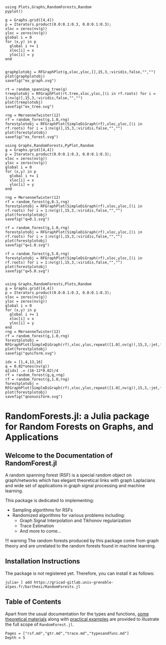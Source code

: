 
```@setup 1
using Plots,Graphs,RandomForests,Random
pyplot()

g = Graphs.grid([4,4])
p = Iterators.product(0.0:0.1:0.3, 0.0:0.1:0.3);
xloc = zeros(nv(g))
yloc = zeros(nv(g))
global i = 0
for (x,y) in p
  global i += 1
  xloc[i] = x
  yloc[i] = y  
end


graphplotobj = RFGraphPlot(g,xloc,yloc,[],15,3,:viridis,false,"","")
plot(graphplotobj)
savefig("ex_graph.svg")

rt = random_spanning_tree(g)
treeplotobj = RFGraphPlot(rt.tree,xloc,yloc,[(i in rf.roots) for i = 1:nv(g)],15,3,:viridis,false,"","")
plot(treeplotobj)
savefig("ex_tree.svg")

rng = MersenneTwister(12)
rf = random_forest(g,1.0,rng)
forestplotobj = RFGraphPlot(SimpleDiGraph(rf),xloc,yloc,[(i in rf.roots) for i = 1:nv(g)],15,3,:viridis,false,"","")
plot(forestplotobj)
savefig("ex_forest.svg")

```

```@setup 2
using Graphs,RandomForests,PyPlot,Random
g = Graphs.grid([4,4])
p = Iterators.product(0.0:0.1:0.3, 0.0:0.1:0.3);
xloc = zeros(nv(g))
yloc = zeros(nv(g))
global i = 0
for (x,y) in p
  global i += 1
  xloc[i] = x
  yloc[i] = y  
end

rng = MersenneTwister(12)
rf = random_forest(g,0.1,rng)
forestplotobj = RFGraphPlot(SimpleDiGraph(rf),xloc,yloc,[(i in rf.roots) for i = 1:nv(g)],15,3,:viridis,false,"","")
plot(forestplotobj)
savefig("q=0.1.svg")

rf = random_forest(g,1.0,rng)
forestplotobj = RFGraphPlot(SimpleDiGraph(rf),xloc,yloc,[(i in rf.roots) for i = 1:nv(g)],15,3,:viridis,false,"","")
plot(forestplotobj)
savefig("q=1.0.svg")

rf = random_forest(g,5.0,rng)
forestplotobj = RFGraphPlot(SimpleDiGraph(rf),xloc,yloc,[(i in rf.roots) for i = 1:nv(g)],15,3,:viridis,false,"","")
plot(forestplotobj)
savefig("q=5.0.svg")


```

```@setup 3
using Graphs,RandomForests,Plots,Random
g = Graphs.grid([4,4])
p = Iterators.product(0.0:0.1:0.3, 0.0:0.1:0.3);
xloc = zeros(nv(g))
yloc = zeros(nv(g))
global i = 0
for (x,y) in p
  global i += 1
  xloc[i] = x
  yloc[i] = y  
end
rng = MersenneTwister(12)
rf = random_forest(g,1.0,rng)
forestplotobj = RFGraphPlot(SimpleDiGraph(rf),xloc,yloc,repeat([1.0],nv(g)),15,3,:jet,false,"","")
plot(forestplotobj)
savefig("quniform.svg")

idx = [1,4,13,16]
q = 0.02*ones(nv(g))
q[idx] .= (16-12*0.02)/4
rf = random_forest(g,q,rng)
rf = random_forest(g,1.0,rng)
forestplotobj = RFGraphPlot(SimpleDiGraph(rf),xloc,yloc,repeat([1.0],nv(g)),15,3,:jet,false,"","")
plot(forestplotobj)
savefig("qnonuniform.svg")

```
# RandomForests.jl: a Julia package for Random Forests on Graphs, and Applications

## Welcome to the Documentation of RandomForest.jl
A random spanning forest (RSF) is a special random object on graph/networks which has elegant theoretical links with graph Laplacians and wide set of applications in graph signal processing and machine learning.  

This package is dedicated to implementing:
- Sampling algorithms for RSFs
- Randomized algorithms for various problems including:
  - Graph Signal Interpolation and Tikhonov regularization
  - Trace Estimation
  - And more to come...

!!! warning
    The random forests produced by this package come from graph theory and are unrelated to the random forests found in machine learning.

## Installation Instructions
The package is not registered yet. Therefore, you can install it as follows:
```@julia
julia> ] add https://gricad-gitlab.univ-grenoble-alpes.fr/barthesi/RandomForests.jl
```

## Table of Contents
Apart from the usual documentation for the types and functions, [some theoretical materials](./rsf.md) along with [practical examples](./gtr.md) are provided to illustrate the full scope of `RandomForest.jl`.

```@contents
Pages = ["rsf.md","gtr.md","trace.md","typesandfunc.md"]
Depth = 5
```
